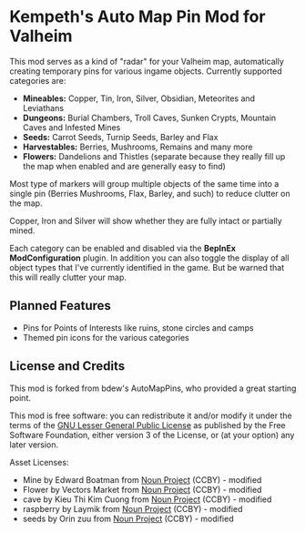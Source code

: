 # Kempeth's Auto Map Pin Mod for Valheim
This mod serves as a kind of "radar" for your Valheim map, automatically creating temporary pins for various ingame objects. Currently supported categories are:

* **Mineables:** Copper, Tin, Iron, Silver, Obsidian, Meteorites and Leviathans
* **Dungeons:** Burial Chambers, Troll Caves, Sunken Crypts, Mountain Caves and Infested Mines
* **Seeds:** Carrot Seeds, Turnip Seeds, Barley and Flax
* **Harvestables:** Berries, Mushrooms, Remains and many more
* **Flowers:** Dandelions and Thistles (separate because they really fill up the map when enabled and are generally easy to find)

Most type of markers will group multiple objects of the same time into a single pin (Berries Mushrooms, Flax, Barley, and such) to reduce clutter on the map.

Copper, Iron and Silver will show whether they are fully intact or partially mined.

Each category can be enabled and disabled via the **BepInEx ModConfiguration** plugin. In addition you can also toggle the display of all object types that I've currently identified in the game. But be warned that this will really clutter your map.

##  Planned Features
* Pins for Points of Interests like ruins, stone circles and camps
* Themed pin icons for the various categories

##  License and Credits
This mod is forked from bdew's AutoMapPins, who provided a great starting point.

This mod is free software: you can redistribute it and/or modify it under the terms of the [GNU Lesser General Public License](http://www.gnu.org/licenses/lgpl-3.0.en.html) as published by the Free Software Foundation, either version 3 of the License, or (at your option) any later version.

Asset Licenses:

* Mine by Edward Boatman from [Noun Project](https://thenounproject.com/browse/icons/term/mine/) (CCBY) - modified
* Flower by Vectors Market from [Noun Project](https://thenounproject.com/browse/icons/term/flower/) (CCBY) - modified
* cave by Kieu Thi Kim Cuong from [Noun Project](https://thenounproject.com/browse/icons/term/cave/) (CCBY) - modified
* raspberry by Laymik from [Noun Project](https://thenounproject.com/browse/icons/term/raspberry/) (CCBY) - modified
* seeds by Orin zuu from [Noun Project](https://thenounproject.com/browse/icons/term/seeds/) (CCBY) - modified
